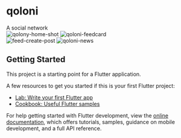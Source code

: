 # qoloni

A social network    
![qolony-home-shot](https://user-images.githubusercontent.com/40769994/229494968-ebbff88d-1b35-4240-b833-d2797526710b.png)
![qoloni-feedcard](https://user-images.githubusercontent.com/40769994/229526130-1e525884-03bd-4689-bb60-d78217ac90a5.png)  
![feed-create-post](https://user-images.githubusercontent.com/40769994/229586828-e3e2dcbf-f2c1-4d8d-b7c6-0b5abc6e307d.png)
![qoloni-news](https://user-images.githubusercontent.com/40769994/230441939-d677094c-2418-4f2d-8b20-7aa0fac24ec5.png)


## Getting Started

This project is a starting point for a Flutter application.

A few resources to get you started if this is your first Flutter project:

- [Lab: Write your first Flutter app](https://docs.flutter.dev/get-started/codelab)
- [Cookbook: Useful Flutter samples](https://docs.flutter.dev/cookbook)

For help getting started with Flutter development, view the
[online documentation](https://docs.flutter.dev/), which offers tutorials,
samples, guidance on mobile development, and a full API reference.
